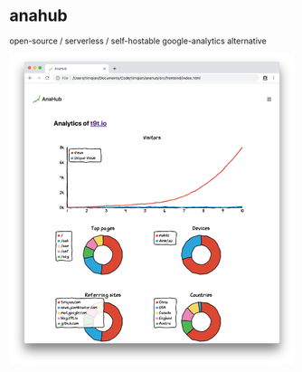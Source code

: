 # anahub
open-source / serverless / self-hostable google-analytics alternative

![](https://raw.githubusercontent.com/timqian/images/master/20190917171643.png)
